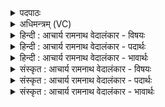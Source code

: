<details><summary>पदपाठः</summary>

स꣡ने꣢꣯मि। त्वम्। अ꣣स्म꣢त्। आ। अ꣡दे꣢꣯वम्। अ। दे꣣वम्। क꣢म्। चि꣣त्। अत्रि꣡ण꣢म्। सा꣣ह्वा꣢न्। इ꣣न्दो। प꣡रि꣢꣯। बा꣡धः꣢꣯। अ꣡प꣢꣯। द्व꣣यु꣢म्। १६१३।
</details>

<details><summary>अधिमन्त्रम् (VC)</summary>

- पवमानः सोमः
- पर्वतनारदौ
- उष्णिक्
- ऋषभः
</details>

<details><summary>हिन्दी : आचार्य रामनाथ वेदालंकार - विषयः</summary>

आगे फिर जीवात्मा और परमात्मा का विषय है।
</details>

<details><summary>हिन्दी : आचार्य रामनाथ वेदालंकार - पदार्थः</summary>

पदार्थान्वयभाषाः -  हे(इन्दो)तेजस्वी जीवात्मन् वा परमात्मन्! (त्वम्)शक्तिशाली तू(सनेमि)पुरानी मित्रता को(अस्मत्)हमारे प्रति(आ)ला।(अदेवम्)न देनेवाले,सहायता न करनेवाले(कंचित्)किसी भी(अत्रिणम्)भक्षक पाप,दुर्व्यसन आदि को वा दुर्जन को(अप)दूर कर दे।(साह्वान्)शत्रुओं को पराजित करनेवाला तू(बाधः)बाधकों को(परि)चारों ओर विनष्ट कर, (द्वयुम्)सत्य-असत्य दोनों से युक्त अथवा पीछे कुछ और सामने कुछ या मन में कुछ और वचन में कुछ इस द्विविध आचरणवाले,छल-छद्म का व्यवहार करनेवाले मनुष्य को(अप)दूर कर दे ॥३॥
</details>

<details><summary>हिन्दी : आचार्य रामनाथ वेदालंकार - भावार्थः</summary>

भावार्थभाषाः -  जीवात्मा को प्रोत्साहन देकर और परमात्मा की उपासना करके सब लोग दुष्टों तथा छद्म का आचरण करनेवालों को दूर हटाकर,सज्जनों की सङ्गति करके स्वयं को और समाज को उन्नत करें ॥३॥
</details>

<details><summary>संस्कृत : आचार्य रामनाथ वेदालंकार - विषयः</summary>

अथ पुनरपि जीवात्मनः परमात्मनश्च विषयमाह।
</details>

<details><summary>संस्कृत : आचार्य रामनाथ वेदालंकार - पदार्थः</summary>

पदार्थान्वयभाषाः -  हे(इन्दो)तेजस्विन् जीवात्मन् परमात्मन् वा! (त्वम्)शक्तिशाली त्वम्(सनेमि)पुराणं सख्यम्।[सनेमि इति पुराणनाम। निघं० ३।२७।] (अस्मत्)अस्मासु।[अत्र‘सुपां सुलुक्०’अ० ७।१।३९ इति विभक्तेर्लुक्।] (आ)आनय।(अदेवम्)अदातारम् असहायकम्(कं चित्)कमपि(अत्रिणम्)भक्षकं पापदुर्व्यसनादिकं दुर्जनं वा(अप)अपगमय।(साह्वान्)शत्रूणां पराजेता त्वम्(बाधः)बाधकान्(परि)परि जहि, (द्वयुम्)द्वयवन्तं सत्यानृतोभययुक्तं,परोक्षमन्यत्,प्रत्यक्षमन्यत्,मनस्यन्यद् वचस्यन्यद् इति द्विविधाचरणोपेतं छद्मव्यवहारिणं च जनम्(अप)अपगमय ॥३॥
</details>

<details><summary>संस्कृत : आचार्य रामनाथ वेदालंकार - भावार्थः</summary>

भावार्थभाषाः -  जीवात्मानं प्रोत्साह्य परमात्मानं च समुपास्य सर्वे जना दुष्टान् छद्माचारिणश्च दूरीकृत्य ससङ्गतिं विधाय स्वात्मानं समाजं चोन्नयन्तु ॥३॥
</details>